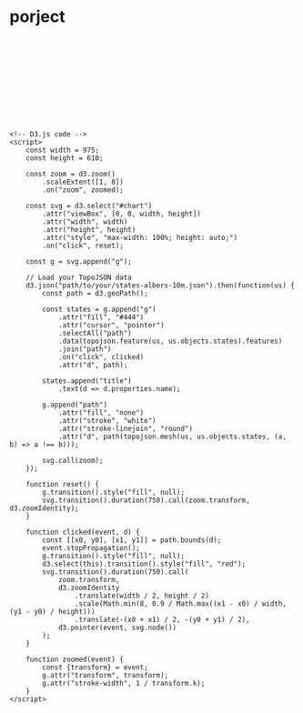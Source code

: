 # porject 
<!DOCTYPE html>
<html lang="en">
<head>
    <meta charset="UTF-8">
    <meta name="viewport" content="width=device-width, initial-scale=1.0">
    <title>D3.js Chart</title>
    <!-- Include D3.js library -->
    <script src="https://d3js.org/d3.v7.min.js"></script>
    <!-- Include TopoJSON library -->
    <script src="https://cdn.jsdelivr.net/npm/topojson@3"></script>
    <style>
        /* Add any custom styles here */
    </style>
</head>
<body>
    <!-- SVG container for D3.js chart -->
    <svg id="chart"></svg>

    <!-- D3.js code -->
    <script>
        const width = 975;
        const height = 610;

        const zoom = d3.zoom()
            .scaleExtent([1, 8])
            .on("zoom", zoomed);

        const svg = d3.select("#chart")
            .attr("viewBox", [0, 0, width, height])
            .attr("width", width)
            .attr("height", height)
            .attr("style", "max-width: 100%; height: auto;")
            .on("click", reset);

        const g = svg.append("g");

        // Load your TopoJSON data
        d3.json("path/to/your/states-albers-10m.json").then(function(us) {
            const path = d3.geoPath();

            const states = g.append("g")
                .attr("fill", "#444")
                .attr("cursor", "pointer")
                .selectAll("path")
                .data(topojson.feature(us, us.objects.states).features)
                .join("path")
                .on("click", clicked)
                .attr("d", path);

            states.append("title")
                .text(d => d.properties.name);

            g.append("path")
                .attr("fill", "none")
                .attr("stroke", "white")
                .attr("stroke-linejoin", "round")
                .attr("d", path(topojson.mesh(us, us.objects.states, (a, b) => a !== b)));

            svg.call(zoom);
        });

        function reset() {
            g.transition().style("fill", null);
            svg.transition().duration(750).call(zoom.transform, d3.zoomIdentity);
        }

        function clicked(event, d) {
            const [[x0, y0], [x1, y1]] = path.bounds(d);
            event.stopPropagation();
            g.transition().style("fill", null);
            d3.select(this).transition().style("fill", "red");
            svg.transition().duration(750).call(
                zoom.transform,
                d3.zoomIdentity
                    .translate(width / 2, height / 2)
                    .scale(Math.min(8, 0.9 / Math.max((x1 - x0) / width, (y1 - y0) / height)))
                    .translate(-(x0 + x1) / 2, -(y0 + y1) / 2),
                d3.pointer(event, svg.node())
            );
        }

        function zoomed(event) {
            const {transform} = event;
            g.attr("transform", transform);
            g.attr("stroke-width", 1 / transform.k);
        }
    </script>
</body>
</html>